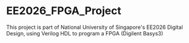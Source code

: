 # EE2026_FPGA_Project
This project is part of National University of Singapore's EE2026 Digital Design, using Verilog HDL to program a FPGA (Digilent Basys3)
